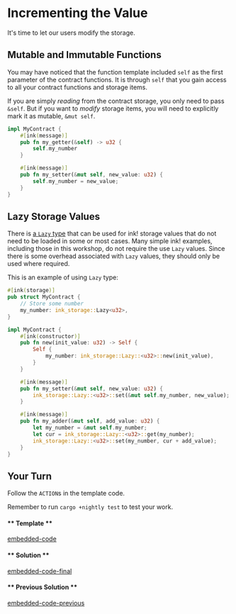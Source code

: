 Incrementing the Value
===

It's time to let our users modify the storage.

## Mutable and Immutable Functions

You may have noticed that the function template included `self` as the first parameter of the
contract functions. It is through `self` that you gain access to all your contract functions and
storage items.

If you are simply _reading_ from the contract storage, you only need to pass `&self`. But if you want to _modify_ storage items, you will need to explicitly mark it as mutable, `&mut self`.

```rust
impl MyContract {
    #[ink(message)]
    pub fn my_getter(&self) -> u32 {
        self.my_number
    }

    #[ink(message)]
    pub fn my_setter(&mut self, new_value: u32) {
        self.my_number = new_value;
    }
}
```

## Lazy Storage Values

There is [a `Lazy` type](https://paritytech.github.io/ink/ink_storage/struct.Lazy.html) that can be
used for ink! storage values that do not need to be loaded in some or most cases. Many simple ink!
examples, including those in this workshop, do not require the use `Lazy` values. Since there is
some overhead associated with `Lazy` values, they should only be used where required.

This is an example of using `Lazy` type:

```rust
#[ink(storage)]
pub struct MyContract {
    // Store some number
    my_number: ink_storage::Lazy<u32>,
}

impl MyContract {
    #[ink(constructor)]
    pub fn new(init_value: u32) -> Self {
        Self {
            my_number: ink_storage::Lazy::<u32>::new(init_value),
        }
    }

    #[ink(message)]
    pub fn my_setter(&mut self, new_value: u32) {
        ink_storage::Lazy::<u32>::set(&mut self.my_number, new_value);
    }

    #[ink(message)]
    pub fn my_adder(&mut self, add_value: u32) {
        let my_number = &mut self.my_number;
        let cur = ink_storage::Lazy::<u32>::get(my_number);
        ink_storage::Lazy::<u32>::set(my_number, cur + add_value);
    }
}
```

## Your Turn

Follow the `ACTION`s in the template code.

Remember to run `cargo +nightly test` to test your work.

<!-- tabs:start -->

#### ** Template **

[embedded-code](./assets/1.4-template.rs ':include :type=code embed-template')

#### ** Solution **

[embedded-code-final](./assets/1.4-finished-code.rs ':include :type=code embed-final')

#### ** Previous Solution **

[embedded-code-previous](./assets/1.3-finished-code.rs ':include :type=code embed-previous')

<!-- tabs:end -->

